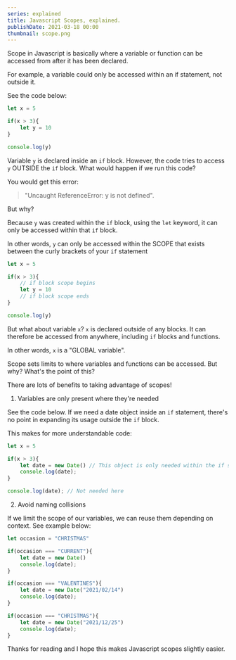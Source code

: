 ```yaml
---
series: explained
title: Javascript Scopes, explained.
publishDate: 2021-03-18 00:00
thumbnail: scope.png
---
```


Scope in Javascript is basically where a variable or function can be accessed from after it has been declared.

For example, a variable could only be accessed within an if statement, not outside it.

See the code below:

```js
let x = 5

if(x > 3){
    let y = 10
}

console.log(y)
```

Variable `y` is declared inside an `if` block. However, the code tries to access `y` OUTSIDE the `if` block. What would happen if we run this code?

You would get this error:

> "Uncaught ReferenceError: y is not defined".

But why?

Because `y` was created within the `if` block, using the `let` keyword, it can only be accessed within that `if` block.

In other words, `y` can only be accessed within the SCOPE that exists between the curly brackets of your `if` statement

```js
let x = 5

if(x > 3){
    // if block scope begins
    let y = 10
    // if block scope ends
}

console.log(y)
```

But what about variable `x`? `x` is declared outside of any blocks. It can therefore be accessed from anywhere, including `if` blocks and functions.

In other words, `x` is a "GLOBAL variable".

Scope sets limits to where variables and functions can be accessed. But why? What's the point of this?

There are lots of benefits to taking advantage of scopes!

1. Variables are only present where they're needed

See the code below. If we need a date object inside an `if` statement, there's no point in expanding its usage outside the `if` block. 

This makes for more understandable code:

```js
let x = 5

if(x > 3){
    let date = new Date() // This object is only needed within the if statement
    console.log(date);
}

console.log(date); // Not needed here
```

2. Avoid naming collisions

If we limit the scope of our variables, we can reuse them depending on context. See example below:

```js
let occasion = "CHRISTMAS"

if(occasion === "CURRENT"){
    let date = new Date()
    console.log(date);
}

if(occasion === "VALENTINES"){
    let date = new Date("2021/02/14")
    console.log(date);
}

if(occasion === "CHRISTMAS"){
    let date = new Date("2021/12/25")
    console.log(date);
}
```

Thanks for reading and I hope this makes Javascript scopes slightly easier.